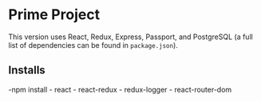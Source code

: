 # Prime Project
This version uses React, Redux, Express, Passport, and PostgreSQL (a full list of dependencies can be found in `package.json`).

## Installs

 -npm install
    - react
    - react-redux
    - redux-logger
    - react-router-dom